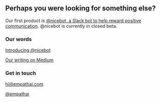 ## Perhaps you were looking for something else?

Our first product is [@nicebot, a Slack bot to help reward positive communication](/nicebot). @nicebot is currently in closed beta.

### Our words

[Introducing @nicebot](/nicebot)

[Our writing on Medium](https://medium.com/@empathai)

### Get in touch

[hi@empathai.com](mailto:hi@empathai.com)

[@empathai](https://twitter.com/empathai)
